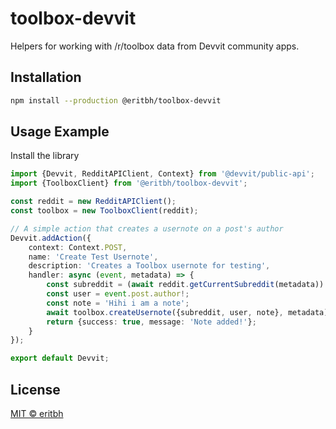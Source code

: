 # toolbox-devvit

Helpers for working with /r/toolbox data from Devvit community apps.

## Installation

```bash
npm install --production @eritbh/toolbox-devvit
```

## Usage Example

Install the library

```ts
import {Devvit, RedditAPIClient, Context} from '@devvit/public-api';
import {ToolboxClient} from '@eritbh/toolbox-devvit';

const reddit = new RedditAPIClient();
const toolbox = new ToolboxClient(reddit);

// A simple action that creates a usernote on a post's author
Devvit.addAction({
	context: Context.POST,
	name: 'Create Test Usernote',
	description: 'Creates a Toolbox usernote for testing',
	handler: async (event, metadata) => {
		const subreddit = (await reddit.getCurrentSubreddit(metadata)).name;
		const user = event.post.author!;
		const note = 'Hihi i am a note';
		await toolbox.createUsernote({subreddit, user, note}, metadata);
		return {success: true, message: 'Note added!'};
	}
});

export default Devvit;
```

## License

[MIT &copy; eritbh](/LICENSE)
